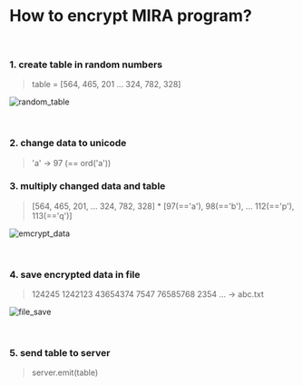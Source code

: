 

# How to encrypt MIRA program?

<br/>

### 1. create table in random numbers

> table = [564, 465, 201 ... 324, 782, 328]

![random_table](https://user-images.githubusercontent.com/71556009/169689365-c79f1a3f-9eff-4ecb-932c-fbc80c32167a.PNG)

<br/>

### 2. change data to unicode

> 'a' -> 97 (== ord('a'))

### 3. multiply changed data and table

> [564, 465, 201, ... 324, 782, 328] * [97(=='a'), 98(=='b'), ... 112(=='p'), 113(=='q')]

![emcrypt_data](https://user-images.githubusercontent.com/71556009/169689375-5691d821-56c1-4e64-a7bf-794466fdfdcd.PNG)

<br/>

### 4. save encrypted data in file

> 124245 1242123 43654374 7547 76585768 2354 ... -> abc.txt

![file_save](https://user-images.githubusercontent.com/71556009/169689401-e985b309-1c79-4932-9294-8bca3041f820.PNG)

<br/>

### 5. send table to server

> server.emit(table)

<br/>